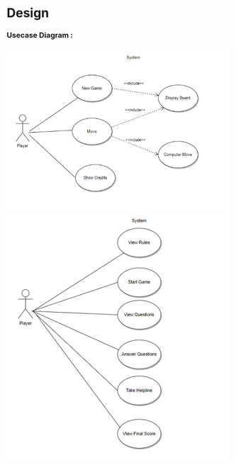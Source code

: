 # Design


### Usecase Diagram :

![Usecase Diagram for Tictactoe](Tictactoe.png)
![Usecase Diagram for QuizGame](QuizGame.png)